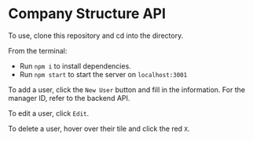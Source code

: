 # Company Structure API

To use, clone this repository and cd into the directory.

From the terminal:
  - Run `npm i` to install dependencies.
  - Run `npm start` to start the server on `localhost:3001`
 
To add a user, click the `New User` button and fill in the information. For the manager ID, refer to the backend API.

To edit a user, click `Edit`.

To delete a user, hover over their tile and click the red `X`.
